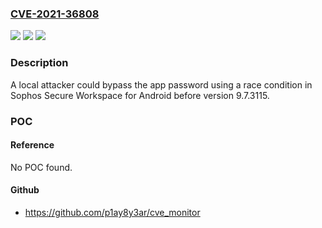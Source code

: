 ### [CVE-2021-36808](https://cve.mitre.org/cgi-bin/cvename.cgi?name=CVE-2021-36808)
![](https://img.shields.io/static/v1?label=Product&message=Sophos%20Secure%20Workspace%20for%20Android&color=blue)
![](https://img.shields.io/static/v1?label=Version&message=%3C%209.7.3115%20&color=brighgreen)
![](https://img.shields.io/static/v1?label=Vulnerability&message=n%2Fa&color=brighgreen)

### Description

A local attacker could bypass the app password using a race condition in Sophos Secure Workspace for Android before version 9.7.3115.

### POC

#### Reference
No POC found.

#### Github
- https://github.com/p1ay8y3ar/cve_monitor

